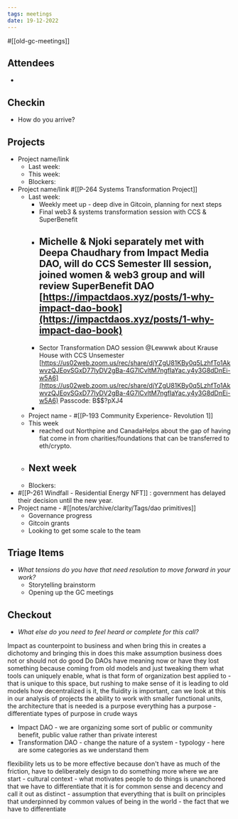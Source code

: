 ```yaml
---
tags: meetings
date: 19-12-2022
---
```

#[[old-gc-meetings]] 
## Attendees
- 

## Checkin
- How do you arrive?

## Projects
- Project name/link
	- Last week:
	- This week:
	- Blockers:
- Project name/link #[[P-264 Systems Transformation Project]] 
	- Last week: 
		- Weekly meet up - deep dive in Gitcoin, planning for next steps
		- Final web3 & systems transformation session with CCS & SuperBenefit
		- Michelle & Njoki separately met with Deepa Chaudhary from Impact Media DAO, will do CCS Semester III session, joined women & web3 group and will review SuperBenefit DAO [https://impactdaos.xyz/posts/1-why-impact-dao-book](https://impactdaos.xyz/posts/1-why-impact-dao-book) 
			- 
		- Sector Transformation DAO session @Lewwwk about Krause House with CCS Unsemester [https://us02web.zoom.us/rec/share/djYZgU81KBy0q5LzhfTo1AkwvzQJEovSGxD77IyDV2gBa-4G7lCvltM7ngfIaYac.y4y3G8dDnEi-w5A6](https://us02web.zoom.us/rec/share/djYZgU81KBy0q5LzhfTo1AkwvzQJEovSGxD77IyDV2gBa-4G7lCvltM7ngfIaYac.y4y3G8dDnEi-w5A6) 
Passcode: B$$?pXJ4
		- 
	- Project name - #[[P-193 Community Experience- Revolution 1]]
	- This week
		-  reached out Northpine and CanadaHelps about the gap of having fiat come in from charities/foundations that can be transferred to eth/crypto. 
	- Next week
		- 
	- Blockers:
- #[[P-261 Windfall - Residential Energy NFT]] : government has delayed their decision until the new year.
- Project name - #[[notes/archive/clarity/Tags/dao primitives]] 
	- Governance progress
	- Gitcoin grants 
	- Looking to get some scale to the team 

## Triage Items
- _What tensions do you have that need resolution to move forward in your work?_
	- Storytelling brainstorm
	- Opening up the GC meetings  

## Checkout
- _What else do you need to feel heard or complete for this call?_


Impact as counterpoint to business and when bring this in creates a dichotomy and bringing this in does this make assumption business does not or should not do good
Do DAOs have meaning now or have they lost something because coming from old models and just tweaking them
what tools can uniquely enable, what is that form of organization best applied to - that is unique to this space, but rushing to make sense of it is leading to old models
how decentralized is it, the fluidity is important, can we look at this in our analysis of projects
the ability to work with smaller functional units, the architecture that is needed is a purpose 
everything has a purpose - differentiate types of purpose in crude ways 
- Impact DAO - we are organizing some sort of public or community benefit, public value rather than private interest
- Transformation DAO - change the nature of a system - typology - here are some categories as we understand them

flexibility lets us to be more effective because don't have as much of the friction, have to deliberately design to do something 
more where we are start - cultural context - what motivates people to do things is unanchored that we have to differentiate that it is for common sense and decency and call it out as distinct - assumption that everything that is built on principles that underpinned by common values of being in the world - the fact that we have to differentiate 
